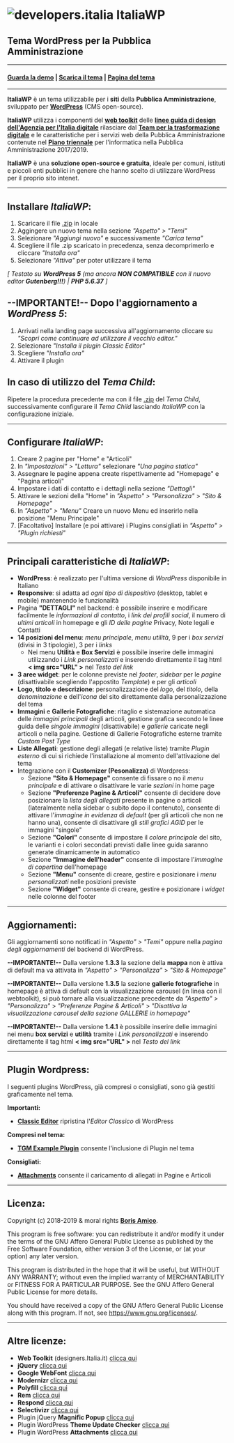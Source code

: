 # ![developers.italia](https://docs.italia.it/media/docsitalia/icons/favicon-32x32.png "developers.italia")  ItaliaWP
## Tema WordPress per la Pubblica Amministrazione

---

#### [**Guarda la demo**](http://italiawp.borisamico.it/demo) | [**Scarica il tema**](https://raw.githubusercontent.com/italia/design-wordpress-theme-wt/master/italiawp.zip) | [**Pagina del tema**](http://italiawp.borisamico.it)

---

**ItaliaWP** è un tema utilizzabile per i **siti** della **Pubblica Amministrazione**, sviluppato per [**WordPress**](https://it.wordpress.org/) (CMS open-source).

**ItaliaWP** utilizza i componenti del [**web toolkit**](https://Italia.github.io/design-web-toolkit/) delle [**linee guida di design dell'Agenzia per l'Italia digitale**](https://design-Italia.readthedocs.io/it/stable/index.html) rilasciare dal [**Team per la trasformazione digitale**](https://teamdigitale.governo.it/) e le caratteristiche per i servizi web della Pubblica Amministrazione contenute nel [**Piano triennale**](https://pianotriennale-ict.Italia.it/) per l'informatica nella Pubblica Amministrazione 2017/2019.

**ItaliaWP** è una **soluzione open-source e gratuita**, ideale per comuni, istituti e piccoli enti pubblici in genere che hanno scelto di utilizzare WordPress per il proprio sito intenet.

---

## Installare _ItaliaWP_:

1. Scaricare il file [.zip](https://raw.githubusercontent.com/italia/design-wordpress-theme-wt/master/italiawp.zip) in locale
2. Aggingere un nuovo tema nella sezione _"Aspetto" > "Temi"_
3. Selezionare _"Aggiungi nuovo"_ e successivamente _"Carica tema"_
4. Scegliere il file .zip scaricato in precedenza, senza decomprimerlo e cliccare _"Installa ora"_
5. Selezionare _"Attiva"_ per poter utilizzare il tema

_[ Testato su **WordPress 5** (ma ancora **NON COMPATIBILE** con il nuovo editor **Gutenberg!!!**) | **PHP 5.6.37** ]_

## --IMPORTANTE!-- Dopo l'aggiornamento a _WordPress 5_:

1. Arrivati nella landing page successiva all'aggiornamento cliccare su _"Scopri come continuare ad utilizzare il vecchio editor."_
2. Selezionare _"Installa il plugin Classic Editor"_
3. Scegliere _"Installa ora"_
4. Attivare il plugin

## In caso di utilizzo del _Tema Child_:

Ripetere la procedura precedente ma con il file [.zip](https://raw.githubusercontent.com/italia/design-wordpress-theme-wt/master/italiawp-child.zip)
del _Tema Child_, successivamente configurare il _Tema Child_ lasciando _ItaliaWP_ con la configurazione iniziale.

---

## Configurare _ItaliaWP_:

1. Creare 2 pagine per "Home" e "Articoli"
2. In _"Impostazioni" > "Lettura"_ selezionare _"Una pagina statica"_
3. Assegnare le pagine appena create rispettivamente ad "Homepage" e "Pagina articoli"
4. Impostare i dati di contatto e i dettagli nella sezione _"Dettagli"_
5. Attivare le sezioni della "Home" in _"Aspetto" > "Personalizza"_ > _"Sito & Homepage"_
6. In _"Aspetto" > "Menu"_ Creare un nuovo Menu ed inserirlo nella posizione "Menu Principale"
7. [Facoltativo] Installare (e poi attivare) i Plugins consigliati in _"Aspetto" > "Plugin richiesti"_

---

## Principali caratteristiche di _ItaliaWP_:

* **WordPress**: è realizzato per l'ultima versione di _WordPress_ disponibile in Italiano
* **Responsive**: si adatta ad _ogni tipo di dispositivo_ (desktop, tablet e mobile) mantenendo le funzionalità
* Pagina **"DETTAGLI"** nel backend: è possibile inserire e modificare facilmente le _informazioni di contatto_, i _link dei profili social_, il numero di _ultimi articoli_ in homepage e gli _ID delle pagine_ Privacy, Note legali e Contatti
* **14 posizioni del menu**: _menu principale_, _menu utilità_, 9 per i _box servizi_ (divisi in 3 tipologie), 3 per i _links_
    * Nei menu **Utilità** e **Box Servizi** è possibile inserire delle immagini utilizzando i _Link personalizzati_ e inserendo direttamente il tag html **< img src="URL" >** nel _Testo del link_
* **3 aree widget**: per le colonne previste nel _footer_, _sidebar_ per le _pagine_ (disattivabile scegliendo l'appostito _Template_) e per gli _articoli_
* **Logo, titolo e descrizione**: personalizzazione del _logo_, del _titolo_, della _denominazione_ e dell'_icona_ del sito direttamente dalla personalizzazione del tema
* **Immagini** e **Gallerie Fotografiche**: ritaglio e sistemazione automatica delle _immagini principali_ degli articoli, gestione grafica secondo le linee guida delle _singole immagini_ (disattivabile) e _gallerie_ caricate negli articoli o nella pagine. Gestione di Gallerie Fotografiche esterne tramite _Custom Post Type_
* **Liste Allegati**: gestione degli allegati (e relative liste) tramite _Plugin esterno_ di cui si richiede l'installazione al momento dell'attivazione del tema
* Integrazione con il **Customizer (Pesonalizza)** di Wordpress:
    * Sezione **"Sito & Homepage"** consente di fissare o no il _menu principale_ e di attivare o disattivare le varie _sezioni_ in home page
    * Sezione **"Preferenze Pagine & Articoli"** consente di decidere dove posizionare la _lista degli allegati_ presente in pagine o articoli (lateralmente nella sidebar o subito dopo il contenuto), consente di attivare l'_immagine in evidenza_ di _default_ (per gli articoli che non ne hanno una), consente di disattivare gli _stili grafici AGID_ per le immagini "singole"
    * Sezione **"Colori"** consente di impostare il _colore principale_ del sito, le varianti e i colori secondati previsti dalle linee guida saranno generate dinamicamente in automatico
    * Sezione **"Immagine dell'header"** consente di impostare l'_immagine di copertina_ dell'homepage
    * Sezione **"Menu"** consente di creare, gestire e posizionare i _menu personalizzati_ nelle posizioni previste
    * Sezione **"Widget"** consente di creare, gestire e posizionare i _widget_ nelle colonne del footer

---

## Aggiornamenti:

Gli aggiornamenti sono notificati in _"Aspetto" > "Temi"_ oppure nella _pagina degli aggiornamenti_ del backend di WordPress.

**--IMPORTANTE!--**
Dalla versione **1.3.3** la sezione della **mappa** non è attiva di default ma va attivata in _"Aspetto" > "Personalizza"_ > _"Sito & Homepage"_

**--IMPORTANTE!--**
Dalla versione **1.3.5** la sezione **gallerie fotografiche** in homepage è attiva di default con la visualizzazione carousel (in linea con il webtoolkit), si può tornare alla visualizzazione precedente da _"Aspetto" > "Personalizza"_ > _"Preferenze Pagine & Articoli"_ > _"Disattiva la visualizzazione carousel della sezione GALLERIE in homepage"_

**--IMPORTANTE!--**
Dalla versione **1.4.1** è possibile inserire delle immagini nei menu **box servizi** e **utilità** tramite i _Link personalizzati_ e inserendo direttamente il tag html **< img src="URL" >** nel _Testo del link_

---

## Plugin Wordpress:

I seguenti plugins WordPress, già compresi o consigliati, sono già gestiti graficamente nel tema.

**Importanti:**

* [**Classic Editor**](https://it.wordpress.org/plugins/classic-editor/) ripristina l'*Editor Classico* di WordPress

**Compresi nel tema:**

* [**TGM Example Plugin**](http://tgmpluginactivation.com) consente l'inclusione di Plugin nel tema

**Consigliati:**

* [**Attachments**](https://it.wordpress.org/plugins/attachments/) consente il caricamento di allegati in Pagine e Articoli

---

## Licenza:

Copyright (c) 2018-2019 & moral rights [**Boris Amico**](http://borisamico.it).

This program is free software: you can redistribute it and/or modify
it under the terms of the GNU Affero General Public License as
published by the Free Software Foundation, either version 3 of the
License, or (at your option) any later version.

This program is distributed in the hope that it will be useful,
but WITHOUT ANY WARRANTY; without even the implied warranty of
MERCHANTABILITY or FITNESS FOR A PARTICULAR PURPOSE.  See the
GNU Affero General Public License for more details.

You should have received a copy of the GNU Affero General Public License
along with this program.  If not, see <https://www.gnu.org/licenses/>.

---

## Altre licenze:

* **Web Toolkit** (designers.Italia.it) [clicca qui](https://designers.Italia.it/note-legali/)
* **jQuery** [clicca qui](https://jquery.org/license/)
* **Google WebFont** [clicca qui](http://www.apache.org/licenses/LICENSE-2.0)
* **Modernizr** [clicca qui](https://modernizr.com/license/)
* **Polyfill** [clicca qui](https://bitbucket.org/lindenlab/llsd/)
* **Rem** [clicca qui](https://github.com/chuckcarpenter/REM-unit-polyfill/blob/master/LICENSE.md)
* **Respond** [clicca qui](http://j.mp/respondjs)
* **Selectivizr** [clicca qui](http://selectivizr.com/)
* Plugin jQuery **Magnific Popup** [clicca qui](https://github.com/dimsemenov/Magnific-Popup)
* Plugin WordPress **Theme Update Checker** [clicca qui](http://tgmpluginactivation.com)
* Plugin WordPress **Attachments** [clicca qui](https://github.com/jchristopher/attachments)
